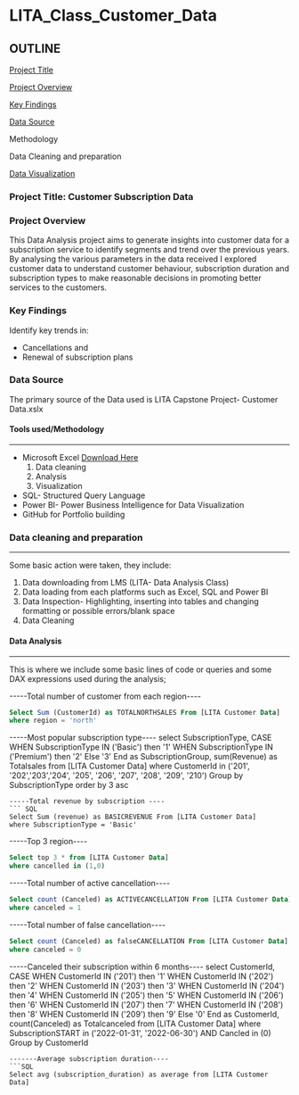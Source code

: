 # LITA_Class_Customer_Data

## OUTLINE 
[Project Title](#project-title) 

[Project Overview](#project-overview) 

[Key Findings](#key-findings)

[Data Source](#data-source)

Methodology 

Data Cleaning and preparation

[Data Visualization](#data-visualization) 



### Project Title: Customer Subscription Data

### Project Overview 

This Data Analysis project aims to generate insights into customer data for a subscription service to identify segments and trend over the previous years. By analysing the various parameters in the data received I explored customer data to understand customer behaviour, subscription duration and  subscription types to make reasonable decisions in promoting better services to the customers.

### Key Findings
Identify key trends in:
- Cancellations and
- Renewal of subscription plans


### Data Source

The primary source of the Data used is LITA Capstone Project- Customer Data.xslx

#### Tools used/Methodology 
------
- Microsoft Excel [Download Here](https://www.microscoft.com)
  1. Data cleaning
  2. Analysis
  3. Visualization
- SQL- Structured Query Language
- Power BI- Power Business Intelligence for Data Visualization
- GitHub for Portfolio building

### Data cleaning and preparation 
----
Some basic action were taken, they include:
1. Data downloading from LMS (LITA- Data Analysis Class)
2. Data loading from each platforms such as Excel, SQL and Power BI
3. Data Inspection- Highlighting, inserting into tables and changing formatting or possible errors/blank space
4. Data Cleaning

#### Data Analysis
----
This is where we include some basic lines of code or queries and some DAX expressions used during the analysis;

-----Total number of customer from each region----
``` SQL
Select Sum (CustomerId) as TOTALNORTHSALES From [LITA Customer Data]
where region = 'north'
```
-----Most popular subscription type----
select SubscriptionType,
        CASE
          WHEN SubscriptionType IN ('Basic') then '1'
          WHEN SubscriptionType IN ('Premium') then '2'
          Else '3'
End as SubscriptionGroup,
sum(Revenue) as Totalsales from [LITA Customer Data]
where CustomerId in ('201', '202','203','204', '205', '206', '207', '208', '209', '210')
Group by SubscriptionType
order by 3 asc
```
-----Total revenue by subscription ----
``` SQL
Select Sum (revenue) as BASICREVENUE From [LITA Customer Data]
where SubscriptionType = 'Basic'
```
-----Top 3 region----
``` SQL
Select top 3 * from [LITA Customer Data]
where cancelled in (1,0)
```

-----Total number of active cancellation----
``` SQL
Select count (Canceled) as ACTIVECANCELLATION From [LITA Customer Data]
where canceled = 1
```

-----Total number of false cancellation----
``` SQL
Select count (Canceled) as falseCANCELLATION From [LITA Customer Data]
where canceled = 0
```

-----Canceled their subscription within 6 months----
select CustomerId,
        CASE
          WHEN CustomerId IN ('201') then '1'
          WHEN CustomerId IN ('202') then '2'
          WHEN CustomerId IN ('203') then '3'
          WHEN CustomerId IN ('204') then '4'
          WHEN CustomerId IN ('205') then '5'
          WHEN CustomerId IN ('206') then '6'
          WHEN CustomerId IN ('207') then '7'
          WHEN CustomerId IN ('208') then '8'
          WHEN CustomerId IN ('209') then '9'
          Else '0'
End as CustomerId,
count(Canceled) as Totalcanceled from [LITA Customer Data]
where SubscriptionSTART in ('2022-01-31', '2022-06-30') AND Cancled in (0)
Group by CustomerId
```
-------Average subscription duration----
```SQL
Select avg (subscription_duration) as average from [LITA Customer Data]
```
```SQL
